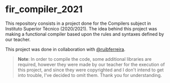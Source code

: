 # fir_compiler_2021

This repository consists in a project done for the Compilers subject in Instituto Superior Técnico (2020/2021). The idea behind this project was making a functional compiler based upon the rules and syntaxes defined by our teacher.

This project was done in collaboration with [@ruibferreira](https://github.com/ruibferreira).

> **Note**: In order to compile the code, some additional libraries are required, however they were made by our teacher for the execution of this project, and since they were copyrighted and I don't intend to get into trouble, I've decided to omit them. Thank you for understanding.
